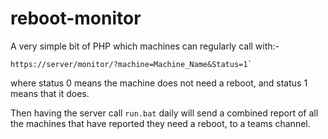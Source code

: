 # reboot-monitor

A very simple bit of PHP which machines can regularly call with:-

```
https://server/monitor/?machine=Machine_Name&Status=1`
```

where status 0 means the machine does not need a reboot, and status 1 means that it does.

Then having the server call `run.bat` daily will send a combined report of all the 
machines that have reported they need a reboot, to a teams channel.
